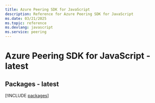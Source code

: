 ```yaml
---
title: Azure Peering SDK for JavaScript
description: Reference for Azure Peering SDK for JavaScript
ms.date: 03/21/2025
ms.topic: reference
ms.devlang: javascript
ms.service: peering
---
```

# Azure Peering SDK for JavaScript - latest
## Packages - latest
[!INCLUDE [packages](peering-index.md)]